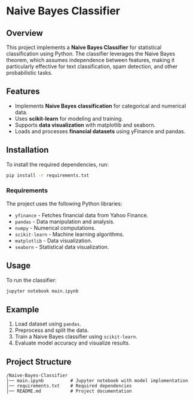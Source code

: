 # Naive Bayes Classifier

## Overview
This project implements a **Naive Bayes Classifier** for statistical classification using Python. The classifier leverages the Naive Bayes theorem, which assumes independence between features, making it particularly effective for text classification, spam detection, and other probabilistic tasks.

## Features
- Implements **Naive Bayes classification** for categorical and numerical data.
- Uses **scikit-learn** for modeling and training.
- Supports **data visualization** with matplotlib and seaborn.
- Loads and processes **financial datasets** using yFinance and pandas.

## Installation
To install the required dependencies, run:

```bash
pip install -r requirements.txt
```

### Requirements
The project uses the following Python libraries:

- `yfinance` - Fetches financial data from Yahoo Finance.
- `pandas` - Data manipulation and analysis.
- `numpy` - Numerical computations.
- `scikit-learn` - Machine learning algorithms.
- `matplotlib` - Data visualization.
- `seaborn` - Statistical data visualization.

## Usage
To run the classifier:

```bash
jupyter notebook main.ipynb
```

## Example
1. Load dataset using `pandas`.
2. Preprocess and split the data.
3. Train a Naive Bayes classifier using `scikit-learn`.
4. Evaluate model accuracy and visualize results.

## Project Structure
```
/Naive-Bayes-Classifier
│── main.ipynb          # Jupyter notebook with model implementation
│── requirements.txt    # Required dependencies
│── README.md           # Project documentation
```
